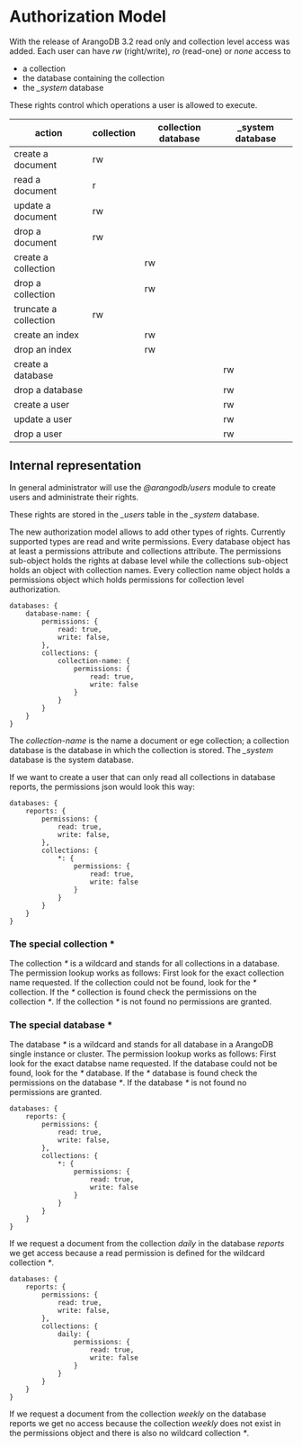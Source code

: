 Authorization Model
===================

With the release of ArangoDB 3.2 read only and collection level access
was added. Each user can have *rw* (right/write), *ro* (read-one) or
*none* access to

- a collection
- the database containing the collection
- the *_system* database

These rights control which operations a user is allowed to execute.

| action                | collection | collection database | _system database |
|-----------------------|------------|---------------------|------------------|
| create a document     | rw         |                     |                  |
| read a document       | r          |                     |                  |
| update a document     | rw         |                     |                  |
| drop a document       | rw         |                     |                  |
| create a collection   |            | rw                  |                  |
| drop a collection     |            | rw                  |                  |
| truncate a collection | rw         |                     |                  |
| create an index       |            | rw                  |                  |
| drop an index         |            | rw                  |                  |
| create a database     |            |                     | rw               |
| drop a database       |            |                     | rw               |
| create a user         |            |                     | rw               |
| update a user         |            |                     | rw               |
| drop a user           |            |                     | rw               |


Internal representation
-----------------------

In general administrator will use the *@arangodb/users* module to create users
and administrate their rights.

These rights are stored in the *_users* table in the *_system* database.

The new authorization model allows to add other types of rights.  Currently
supported types are read and write permissions.  Every database object has at
least a permissions attribute and collections attribute. The permissions
sub-object holds the rights at dabase level while the collections sub-object
holds an object with collection names. Every collection name object holds a
permissions object which holds permissions for collection level authorization.

    databases: {
        database-name: {
            permissions: {
                read: true,
                write: false,
            },
            collections: {
                collection-name: {
                    permissions: {
                        read: true,
                        write: false
                    }
                }
            }
        }
    }


The *collection-name* is the name a document or ege collection; a collection
database is the database in which the collection is stored. The *_system* database
is the system database.

If we want to create a user that can only read all collections in database
reports, the permissions json would look this way:

    databases: {
        reports: {
            permissions: {
                read: true,
                write: false,
            },
            collections: {
                *: {
                    permissions: {
                        read: true,
                        write: false
                    }
                }
            }
        }
    }

### The special collection *

The collection *\** is a wildcard and stands for all collections in a
database. The permission lookup works as follows: First look for the exact
collection name requested. If the collection could not be found, look for the
*\** collection.  If the *\** collection is found check the permissions on the
collection *\**. If the collection *\** is not found no permissions are granted.

### The special database *

The database *\** is a wildcard and stands for all database in a ArangoDB single
instance or cluster. The permission lookup works as follows: First look for the
exact databse name requested. If the database could not be found, look for the
*\** database.  If the *\** database is found check the permissions on the
database *\**. If the database *\** is not found no permissions are granted.

    databases: {
        reports: {
            permissions: {
                read: true,
                write: false,
            },
            collections: {
                *: {
                    permissions: {
                        read: true,
                        write: false
                    }
                }
            }
        }
    }

If we request a document from the collection *daily* in the database *reports*
we get access because a read permission is defined for the wildcard collection
*\**.

    databases: {
        reports: {
            permissions: {
                read: true,
                write: false,
            },
            collections: {
                daily: {
                    permissions: {
                        read: true,
                        write: false
                    }
                }
            }
        }
    }

If we request a document from the collection *weekly* on the database reports we
get no access because the collection *weekly* does not exist in the permissions
object and there is also no wildcard collection *\**.
